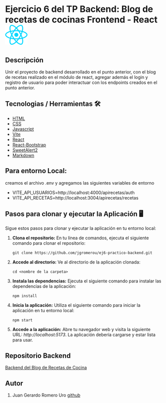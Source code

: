 # Ejercicio 6 del TP Backend: Blog de recetas de cocinas Frontend - React ![React Icon](./src/assets/react.svg)

## Descripción

Unir el proyecto de backend desarrollado en el punto anterior, con el blog de
recetas realizado en el módulo de react, agregar además el login y registro de
usuario para poder interactuar con los endpoints creados en el punto anterior.

## Tecnologias / Herramientas 🛠

- [HTML](https://developer.mozilla.org/es/docs/Web/HTML)
- [CSS](https://developer.mozilla.org/en-US/docs/Web/CSS)
- [Javascript](https://www.w3schools.com/js/)
- [Vite](https://vitejs.dev/)
- [React](https://es.legacy.reactjs.org/)
- [React-Bootstrap](https://react-bootstrap.github.io/)
- [SweetAlert2](https://sweetalert2.github.io/)
- [Markdown](https://markdown.es/)

## Para entorno **Local**:

creamos el archivo .env y agregamos las siguientes variables de entorno

- VITE_API_USUARIOS=http://localhost:4000/apirecetas/auth
- VITE_API_RECETAS=http://localhost:3004/apirecetas/recetas

## Pasos para clonar y ejecutar la Aplicación 🖥

Sigue estos pasos para clonar y ejecutar la aplicación en tu entorno local:

1.  **Clona el repositorio:** En tu línea de comandos, ejecuta el siguiente comando para clonar el repositorio:

    ```
    git clone https://github.com/jgromerou/ej6-practico-backend.git
    ```

2.  **Accede al directorio:** Ve al directorio de la aplicación clonada:

    ```
    cd <nombre de la carpeta>
    ```

3.  **Instala las dependencias:** Ejecuta el siguiente comando para instalar las dependencias de la aplicación:

    ```
    npm install
    ```

4.  **Inicia la aplicación:** Utiliza el siguiente comando para iniciar la aplicación en tu entorno local:

    ```
    npm start
    ```

5.  **Accede a la aplicación:** Abre tu navegador web y visita la siguiente URL: _http://localhost:5173_. La aplicación debería cargarse y estar lista para usar.

## Repositorio Backend

[Backend del Blog de Recetas de Cocina](https://github.com/jgromerou/ej5-practico-backend)

## Autor

1. Juan Gerardo Romero Uro [github](https://github.com/jgromerou)
